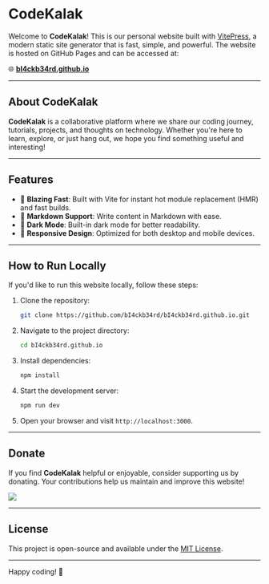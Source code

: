 # CodeKalak

Welcome to **CodeKalak**! This is our personal website built with [VitePress](https://vitepress.dev/), a modern static site generator that is fast, simple, and powerful. The website is hosted on GitHub Pages and can be accessed at:

🌐 **[bI4ckb34rd.github.io](https://bI4ckb34rd.github.io)**

---

## About CodeKalak

**CodeKalak** is a collaborative platform where we share our coding journey, tutorials, projects, and thoughts on technology. Whether you're here to learn, explore, or just hang out, we hope you find something useful and interesting!

---

## Features

- 🚀 **Blazing Fast**: Built with Vite for instant hot module replacement (HMR) and fast builds.
- 📝 **Markdown Support**: Write content in Markdown with ease.
- 🌙 **Dark Mode**: Built-in dark mode for better readability.
- 📱 **Responsive Design**: Optimized for both desktop and mobile devices.

---

## How to Run Locally

If you'd like to run this website locally, follow these steps:

1. Clone the repository:
   ```bash
   git clone https://github.com/bI4ckb34rd/bI4ckb34rd.github.io.git
   ```
2. Navigate to the project directory:
   ```bash
   cd bI4ckb34rd.github.io
   ```
3. Install dependencies:
   ```bash
   npm install
   ```
4. Start the development server:
   ```bash
   npm run dev
   ```
5. Open your browser and visit `http://localhost:3000`.

---

## Donate

If you find **CodeKalak** helpful or enjoyable, consider supporting us by donating. Your contributions help us maintain and improve this website!

<a href="https://github.com/bI4ckb34rd/donate/blob/main/README.md" alt="Donate shield">
  <img src="https://img.shields.io/badge/-Donate-red?logo=undertale" />
</a>

---

## License

This project is open-source and available under the [MIT License](LICENSE).

---

Happy coding! 🎉
